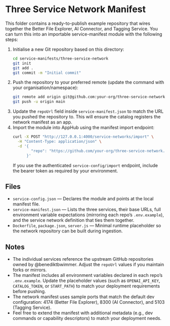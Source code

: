 # Three Service Network Manifest

This folder contains a ready-to-publish example repository that wires together the Better File Explorer, AI Connector, and Tagging Service. You can turn this into an importable service-manifest module with the following steps:

1. Initialise a new Git repository based on this directory:
   ```bash
   cd service-manifests/three-service-network
   git init
   git add .
   git commit -m "Initial commit"
   ```
2. Push the repository to your preferred remote (update the command with your organisation/namespace):
   ```bash
   git remote add origin git@github.com:your-org/three-service-network.git
   git push -u origin main
   ```
3. Update the `repoUrl` field inside `service-manifest.json` to match the URL you pushed the repository to. This will ensure the catalog registers the network manifest as an app.
4. Import the module into AppHub using the manifest import endpoint:
   ```bash
   curl -X POST "http://127.0.0.1:4000/service-networks/import" \
     -H "Content-Type: application/json" \
     -d '{
           "repo": "https://github.com/your-org/three-service-network.git"
         }'
   ```
   If you use the authenticated `service-config/import` endpoint, include the bearer token as required by your environment.

## Files

- `service-config.json` — Declares the module and points at the local manifest file.
- `service-manifest.json` — Lists the three services, their base URLs, full environment variable expectations (mirroring each repo’s `.env.example`), and the service network definition that ties them together.
- `Dockerfile`, `package.json`, `server.js` — Minimal runtime placeholder so the network repository can be built during ingestion.

## Notes

- The individual services reference the upstream GitHub repositories owned by @benediktbwimmer. Adjust the `repoUrl` values if you maintain forks or mirrors.
- The manifest includes all environment variables declared in each repo’s `.env.example`. Update the placeholder values (such as `OPENAI_API_KEY`, `CATALOG_TOKEN`, or `START_PATH`) to match your deployment requirements before pushing.
- The network manifest uses sample ports that match the default dev configuration: 4174 (Better File Explorer), 8300 (AI Connector), and 5103 (Tagging Service).
- Feel free to extend the manifest with additional metadata (e.g., dev commands or capability descriptors) to match your deployment needs.
